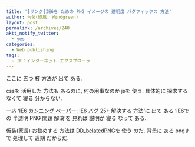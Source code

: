 ```yaml
---
title: '[リンク]IE6を ための PNG イメージの 透明度 バグフィックス 方法'
author: 녹풍(綠風, Windgreen)
layout: post
permalink: /archives/240
aktt_notify_twitter:
  - yes
categories:
  - Web publishing
tags:
  - IE：インターネット·エクスプローラ
---
```

ここに 五つ 枝 方法が 出て ある.

cssを 活用した 方法も あるのに, 何の用事なのか jsを 使う. 具体的に 探求する なくて 寝る 分からない.

一応 &#8216;<a target="_top" href="http://www.clearboth.org/ultimate-ie6-cheatsheet-how-to-fix-25-internet-explorer-6-bugs/">IE6 カンニング ペーパー: IE6 バグ 25+ 解決する 方法</a>&#8216;に 出て ある &#8216;IE6での 半透明 PNG 問題 解決&#8217;を 見れば 説明が 寝る なって ある.

<span>仮装(家長) お勧めする 方法は <a href="http://www.dillerdesign.com/experiment/DD_belatedPNG/" target="_blank">DD_belatedPNG</a>を 使う のだ. 背景に ある pngまで 処理して 週期 だからだ.</span>